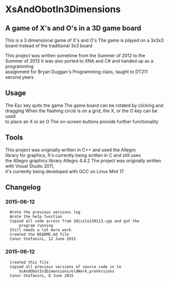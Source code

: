 # XsAndObotIn3Dimensions
## A game of X's and O's in a 3D game board

This is a 3 dimensional game of X's and O's
The game is played on a 3x3x3 board instead of the traditional 3x3 board

This project was written sometime from the Summer of 2012 to the \
Summer of 2013
It was also ported to XNA and C# and handed up as a programming \
assignment for Bryan Duggan's Programming class, taught to DT211 \
second years

## Usage
The Esc key quits the game
The game board can be rotated by clicking and dragging
When the flashing circle is on a grid, the X, or the O key can be used \
to place an X or an O
The on-screen buttons provide further functionality

## Tools
This project was originally written in C++ and used the Allegro \
library for graphics, It's currently being written in C and still uses \
the Allegro graphics library
Allegro 4.4.2
The project was originally written with Visual Studio 2011, \
it's currently being developed with GCC on Linux Mint 17


## Changelog

###  2015-06-12
      Wrote the previous versions log
      Wrote the help function
      Copied all code across from 3dizzle130113.cpp and got the
          program running
      Still needs a lot more work
      Created the README.md file
      Conor Stefanini, 12 June 2015

###  2015-06-12
      Created this file
      Copied all previous versions of source code in to 
          XsAndObotIn3Dimensions/oldWork_preVersions
      Conor Stefanini, 8 June 2015
